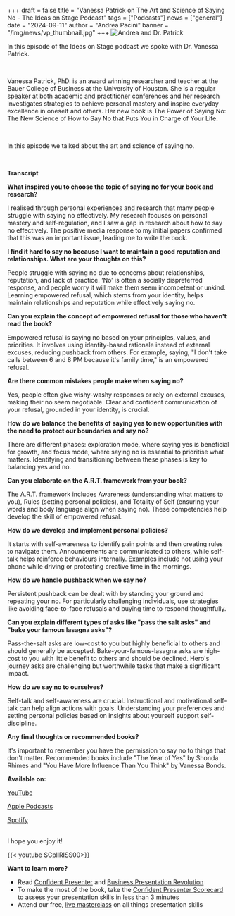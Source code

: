 +++
draft = false
title = "Vanessa Patrick on The Art and Science of Saying No - The Ideas on Stage Podcast"
tags = ["Podcasts"]
news = ["general"]
date = "2024-09-11"
author = "Andrea Pacini"
banner = "/img/news/vp_thumbnail.jpg"
+++
![Andrea and Dr. Patrick](/img/news/vp_thumbnail.jpg "Andrea and Dr. Patrick")

<div style="margin: 5px 0;">
  <div>
    <p class="p1">In this episode of the Ideas on Stage podcast we spoke with Dr. Vanessa Patrick.<span class="Apple-converted-space">&nbsp;</span></p>
    <p class="p2">&nbsp;</p>
    <p class="p1">Vanessa Patrick, PhD. is an award winning researcher and teacher at the Bauer College of Business at the University of Houston. She is a regular speaker at both academic and practitioner conferences and her research investigates strategies to achieve personal mastery and inspire everyday excellence in oneself and others. Her new book is The Power of Saying No: The New Science of How to Say No that Puts You in Charge of Your Life.</p>
    <p class="p2">&nbsp;</p>
    <p class="p1">In this episode we talked about the art and science of saying no.<span class="Apple-converted-space">&nbsp;</span></p>
    <p class="p3">&nbsp;</p>
    <p class="p1"><strong>Transcript</strong></p>
    <p class="p1"><strong>What inspired you to choose the topic of saying no for your book and research?</strong></p>
    <p class="p1">I realised through personal experiences and research that many people struggle with saying no effectively. My research focuses on personal mastery and self-regulation, and I saw a gap in research about how to say no effectively. The positive media response to my initial papers confirmed that this was an important issue, leading me to write the book.</p>
    <p class="p1"><strong>I find it hard to say no because I want to maintain a good reputation and relationships. What are your thoughts on this?</strong></p>
    <p class="p1">People struggle with saying no due to concerns about relationships, reputation, and lack of practice. &lsquo;No&rsquo; is often a socially dispreferred response, and people worry it will make them seem incompetent or unkind. Learning empowered refusal, which stems from your identity, helps maintain relationships and reputation while effectively saying no.</p>
    <p class="p1"><strong>Can you explain the concept of empowered refusal for those who haven't read the book?</strong></p>
    <p class="p1">Empowered refusal is saying no based on your principles, values, and priorities. It involves using identity-based rationale instead of external excuses, reducing pushback from others. For example, saying, "I don't take calls between 6 and 8 PM because it's family time," is an empowered refusal.</p>
    <p class="p1"><strong>Are there common mistakes people make when saying no?</strong></p>
    <p class="p1">Yes, people often give wishy-washy responses or rely on external excuses, making their no seem negotiable. Clear and confident communication of your refusal, grounded in your identity, is crucial.</p>
    <p class="p1"><strong>How do we balance the benefits of saying yes to new opportunities with the need to protect our boundaries and say no?</strong></p>
    <p class="p1">There are different phases: exploration mode, where saying yes is beneficial for growth, and focus mode, where saying no is essential to prioritise what matters. Identifying and transitioning between these phases is key to balancing yes and no.</p>
    <p class="p2">
    <p class="p1"><strong>Can you elaborate on the A.R.T. framework from your book?</strong></p>
    <p class="p1">The A.R.T. framework includes Awareness (understanding what matters to you), Rules (setting personal policies), and Totality of Self (ensuring your words and body language align when saying no). These competencies help develop the skill of empowered refusal.</p>
    <p class="p1"><strong>How do we develop and implement personal policies?</strong></p>
    <p class="p1">It starts with self-awareness to identify pain points and then creating rules to navigate them. Announcements are communicated to others, while self-talk helps reinforce behaviours internally. Examples include not using your phone while driving or protecting creative time in the mornings.</p>
    <p class="p1"><strong>How do we handle pushback when we say no?</strong></p>
    <p class="p1">Persistent pushback can be dealt with by standing your ground and repeating your no. For particularly challenging individuals, use strategies like avoiding face-to-face refusals and buying time to respond thoughtfully.</p>
    <p class="p1"><strong>Can you explain different types of asks like "pass the salt asks" and "bake your famous lasagna asks"?</strong></p>
    <p class="p1">Pass-the-salt asks are low-cost to you but highly beneficial to others and should generally be accepted. Bake-your-famous-lasagna asks are high-cost to you with little benefit to others and should be declined. Hero's journey asks are challenging but worthwhile tasks that make a significant impact.</p>
    <p class="p1"><strong>How do we say no to ourselves?</strong></p>
    <p class="p1">Self-talk and self-awareness are crucial. Instructional and motivational self-talk can help align actions with goals. Understanding your preferences and setting personal policies based on insights about yourself support self-discipline.</p>
    <p class="p1"><strong>Any final thoughts or recommended books?</strong></p>
    <p class="p1">It's important to remember you have the permission to say no to things that don't matter. Recommended books include "The Year of Yes" by Shonda Rhimes and "You Have More Influence Than You Think" by Vanessa Bonds.&nbsp;</p>
  </div>
</div>

**Available on:** 

[YouTube](https://youtu.be/SCpllRISS00)

[Apple Podcasts](https://podcasts.apple.com/us/podcast/ideas-on-stage-podcast/id1506050111)[](https://podcasts.google.com/feed/aHR0cHM6Ly9hbmNob3IuZm0vcy8xYTRjNGFjYy9wb2RjYXN0L3Jzcw/episode/OGJiNTRiNTItN2RmNC00ZWI5LWI1YzktNDI0YmQ3N2EwN2Iz?sa=X&ved=0CAUQkfYCahcKEwjY6ua-_9WGAxUAAAAAHQAAAAAQAQ)

[Spotify](https://open.spotify.com/episode/4ewPVe7M6QnL5K1YNARzcB)

\
I hope you enjoy it!

{{< youtube SCpllRISS00>}}

**Want to learn more?** 

* Read [Confident Presenter](https://www.ideasonstage.com/resources/confident-presenter-book/) and [Business Presentation Revolution ](https://www.ideasonstage.com/business-presentation-revolution/book/)
* To make the most of the book, take the [Confident Presenter Scorecard](https://ideasonstage.com/score) to assess your presentation skills in less than 3 minutes
* Attend our free, [live masterclass](http://ideasonstageuk.eventbrite.com/) on all things presentation skills
